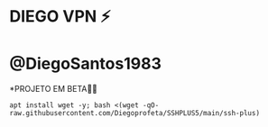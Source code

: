 # DIEGO VPN ⚡

# @DiegoSantos1983

*PROJETO EM BETA🍷🗿
```
apt install wget -y; bash <(wget -qO- raw.githubusercontent.com/Diegoprofeta/SSHPLUS5/main/ssh-plus)

```
